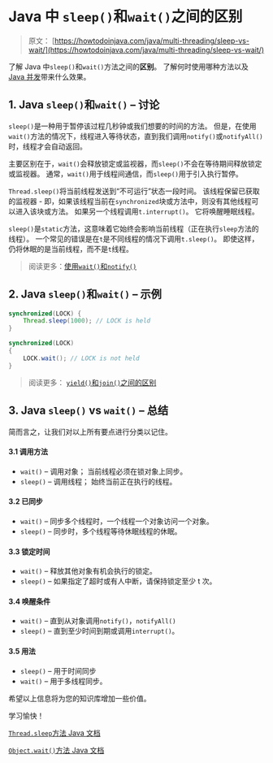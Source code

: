 # Java 中 `sleep()`和`wait()`之间的区别

> 原文： [https://howtodoinjava.com/java/multi-threading/sleep-vs-wait/](https://howtodoinjava.com/java/multi-threading/sleep-vs-wait/)

了解 Java 中`sleep()`和`wait()`方法之间的**区别**。 了解何时使用哪种方法以及 [Java 并发](https://howtodoinjava.com/java-concurrency-tutorial/)带来什么效果。

## 1\. Java `sleep()`和`wait()` – 讨论

`sleep()`是一种用于暂停该过程几秒钟或我们想要的时间的方法。 但是，在使用`wait()`方法的情况下，线程进入等待状态，直到我们调用`notify()`或`notifyAll()`时，线程才会自动返回。

主要区别在于，`wait()`会释放锁定或监视器，而`sleep()`不会在等待期间释放锁定或监视器。 通常，`wait()`用于线程间通信，而`sleep()`用于引入执行暂停。

`Thread.sleep()`将当前线程发送到“不可运行”状态一段时间。 该线程保留已获取的监视器 - 即，如果该线程当前在`synchronized`块或方法中，则没有其他线程可以进入该块或方法。 如果另一个线程调用`t.interrupt()`。 它将唤醒睡眠线程。

`sleep()`是`static`方法，这意味着它始终会影响当前线程（正在执行`sleep`方法的线程）。 一个常见的错误是在`t`是不同线程的情况下调用`t.sleep()`。 即使这样，仍将休眠的是当前线程，而不是`t`线程。

> 阅读更多：[使用`wait()`和`notify()`](https://howtodoinjava.com/java/multi-threading/wait-notify-and-notifyall-methods/)

## 2\. Java `sleep()`和`wait()` – 示例

```java
synchronized(LOCK) {   
    Thread.sleep(1000); // LOCK is held
}

```

```java
synchronized(LOCK) 
{   
    LOCK.wait(); // LOCK is not held
}

```

> 阅读更多： [`yield()`和`join()`之间的区别](https://howtodoinjava.com/java/multi-threading/difference-between-yield-and-join-in-threads-in-java/)

## 3\. Java `sleep()` vs `wait()` – 总结

简而言之，让我们对以上所有要点进行分类以记住。

#### 3.1 调用方法

*   `wait()` – 调用对象； 当前线程必须在锁对象上同步。
*   `sleep()` – 调用线程； 始终当前正在执行的线程。

#### 3.2 已同步

*   `wait()` – 同步多个线程时，一个线程一个对象访问一个对象。
*   `sleep()` – 同步时，多个线程等待休眠线程的休眠。

#### 3.3 锁定时间

*   `wait()` – 释放其他对象有机会执行的锁定。
*   `sleep()` – 如果指定了超时或有人中断，请保持锁定至少 t 次。

#### 3.4 唤醒条件

*   `wait()` – 直到从对象调用`notify()`，`notifyAll()`
*   `sleep()` – 直到至少时间到期或调用`interrupt()`。

#### 3.5 用法

*   `sleep()` – 用于时间同步
*   `wait()` – 用于多线程同步。

希望以上信息将为您的知识库增加一些价值。

学习愉快！

[`Thread.sleep`方法 Java 文档](https://docs.oracle.com/javase/8/docs/api/java/lang/Thread.html#sleep-long-)

[`Object.wait()`方法 Java 文档](https://docs.oracle.com/javase/8/docs/api/java/lang/Object.html#wait--)